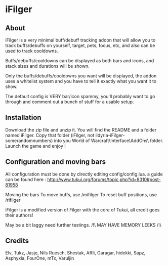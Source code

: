 # iFilger

## About

iFilger is a very minimal buff/debuff tracking addon that will allow you to track buffs/debuffs on yourself, target, pets, focus, etc, and also can be used to track cooldowns.

Buffs/debuffs/cooldowns can be displayed as both bars and icons, and stack sizes and durations will be shown.

Only the buffs/debuffs/cooldowns you want will be displayed, the addon uses a whitelist system and you have to tell it exactly what you want it to show. 

The default config is VERY bar/icon spammy, you'll probably want to go through and comment out a bunch of stuff for a usable setup.

## Installation
Download the zip file and unzip it. You will find the README and a folder named iFilger. Copy that folder (iFilger, not ildyria-iFilger-somerandomnumbers) into you World of Warcraft\Interface\AddOns\ folder.
Launch the game and enjoy !

## Configuration and moving bars
All configuration must be done by directly editing config/config.lua.
a guide can be found here : http://www.tukui.org/forums/topic.php?id=8310#post-81958

Moving the bars
To move buffs, use /mifilger
To reset buff positions, use /rifilger

iFilger is a modified version of Filger with the core of Tukui, all credit goes their authors! 

May be a bit laggy need further testings.
/!\ MAY HAVE MEMORY LEEKS /!\

## Credits
Elv, Tukz, Jasje, Nils Ruesch, Shestak, Affli, Garagar, hidekki, Sapz, Asphyxia, FourOne, mTx, Varuljin 